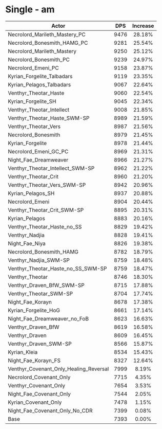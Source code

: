 # Single - am
| Actor | DPS | Increase |
|---|:---:|:---:|
|Necrolord_Marileth_Mastery_PC|9476|28.18%|
|Necrolord_Bonesmith_HAMG_PC|9281|25.54%|
|Necrolord_Marileth_Mastery|9250|25.12%|
|Necrolord_Bonesmith_PC|9239|24.97%|
|Necrolord_Emeni_PC|9158|23.87%|
|Kyrian_Forgelite_Talbadars|9119|23.35%|
|Kyrian_Pelagos_Talbadars|9067|22.64%|
|Venthyr_Theotar_Haste|9060|22.54%|
|Kyrian_Forgelite_SH|9045|22.34%|
|Venthyr_Theotar_Intellect|9008|21.85%|
|Venthyr_Theotar_Haste_SWM-SP|8989|21.59%|
|Venthyr_Theotar_Vers|8987|21.56%|
|Necrolord_Bonesmith|8979|21.45%|
|Kyrian_Forgelite|8978|21.44%|
|Necrolord_Emeni_GC_PC|8969|21.31%|
|Night_Fae_Dreamweaver|8966|21.27%|
|Venthyr_Theotar_Intellect_SWM-SP|8962|21.22%|
|Venthyr_Theotar_Crit|8960|21.20%|
|Venthyr_Theotar_Vers_SWM-SP|8942|20.96%|
|Kyrian_Pelagos_SH|8937|20.88%|
|Necrolord_Emeni|8904|20.44%|
|Venthyr_Theotar_Crit_SWM-SP|8895|20.31%|
|Kyrian_Pelagos|8883|20.16%|
|Venthyr_Theotar_Haste_no_SS|8829|19.42%|
|Venthyr_Nadjia|8828|19.41%|
|Night_Fae_Niya|8826|19.38%|
|Necrolord_Bonesmith_HAMG|8782|18.79%|
|Venthyr_Nadjia_SWM-SP|8759|18.48%|
|Venthyr_Theotar_Haste_no_SS_SWM-SP|8759|18.47%|
|Venthyr_Theotar|8746|18.30%|
|Venthyr_Draven_BfW_SWM-SP|8715|17.88%|
|Venthyr_Theotar_SWM-SP|8704|17.74%|
|Night_Fae_Korayn|8678|17.38%|
|Kyrian_Forgelite_HoG|8661|17.14%|
|Night_Fae_Dreamweaver_no_FoB|8623|16.63%|
|Venthyr_Draven_BfW|8619|16.58%|
|Venthyr_Draven|8609|16.45%|
|Venthyr_Draven_SWM-SP|8566|15.87%|
|Kyrian_Kleia|8534|15.43%|
|Night_Fae_Korayn_FS|8327|12.64%|
|Venthyr_Covenant_Only_Healing_Reversal|7999|8.19%|
|Necrolord_Covenant_Only|7715|4.35%|
|Venthyr_Covenant_Only|7654|3.53%|
|Night_Fae_Covenant_Only|7544|2.05%|
|Kyrian_Covenant_Only|7478|1.15%|
|Night_Fae_Covenant_Only_No_CDR|7399|0.08%|
|Base|7393|0.00%|
